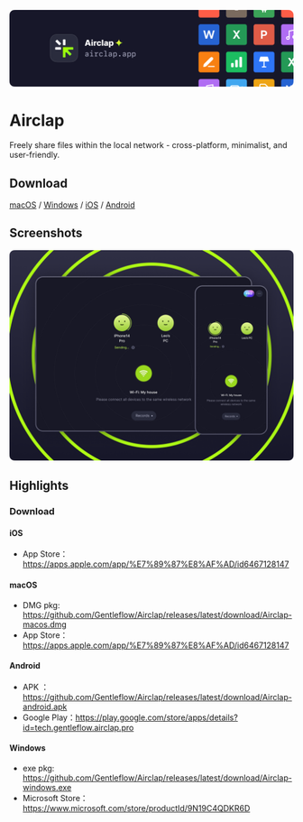 [![banner](images/banner.png)](https://www.airclap.app)
# Airclap
Freely share files within the local network - cross-platform, minimalist, and user-friendly.

## Download
[macOS](https://github.com/Gentleflow/Airclap/releases/latest/download/Airclap-macos.dmg) / [Windows](https://github.com/Gentleflow/Airclap/releases/latest/download/Airclap-windows.exe) / [iOS](https://apps.apple.com/app/%E7%89%87%E8%AF%AD/id6467128147) / [Android](https://github.com/Gentleflow/Airclap/releases/latest/download/Airclap-android.apk)

## Screenshots
![Screenshots](images/display.png)

## Highlights




### Download
#### iOS
- App Store：https://apps.apple.com/app/%E7%89%87%E8%AF%AD/id6467128147

#### macOS
- DMG pkg: https://github.com/Gentleflow/Airclap/releases/latest/download/Airclap-macos.dmg
- App Store：https://apps.apple.com/app/%E7%89%87%E8%AF%AD/id6467128147

#### Android
- APK ： https://github.com/Gentleflow/Airclap/releases/latest/download/Airclap-android.apk
- Google Play：https://play.google.com/store/apps/details?id=tech.gentleflow.airclap.pro

#### Windows
- exe pkg: https://github.com/Gentleflow/Airclap/releases/latest/download/Airclap-windows.exe
- Microsoft Store：https://www.microsoft.com/store/productId/9N19C4QDKR6D
